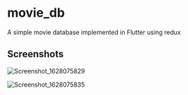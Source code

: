 # movie_db

A simple movie database implemented in Flutter using redux

## Screenshots

![Screenshot_1628075829](https://user-images.githubusercontent.com/15521900/128172010-eeef4eb3-81a2-42eb-97fe-2476c24c7c98.png)

![Screenshot_1628075835](https://user-images.githubusercontent.com/15521900/128172016-9379144c-0345-4c0b-a872-a8a169ba5a74.png)

